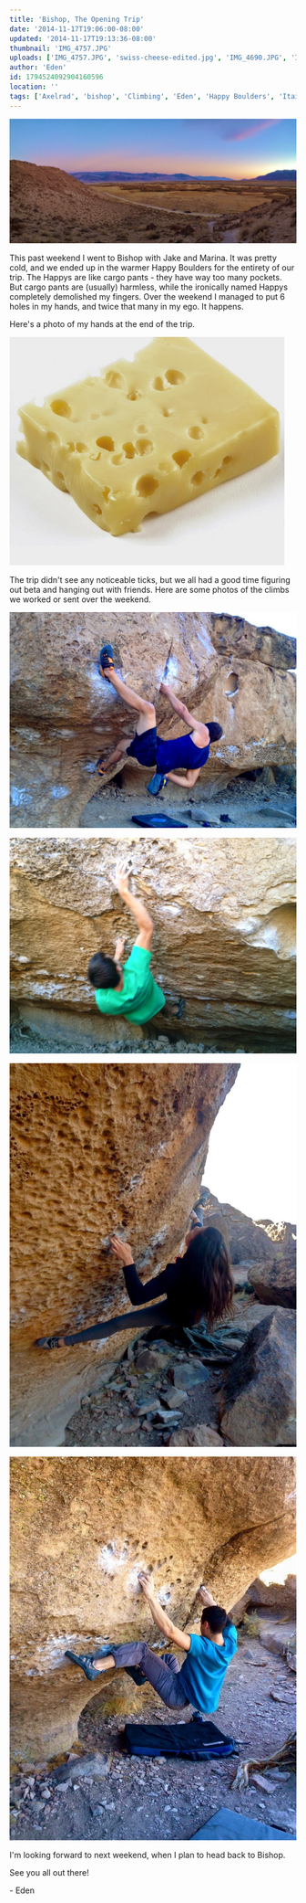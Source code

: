 ```yaml
---
title: 'Bishop, The Opening Trip'
date: '2014-11-17T19:06:00-08:00'
updated: '2014-11-17T19:13:36-08:00'
thumbnail: 'IMG_4757.JPG'
uploads: ['IMG_4757.JPG', 'swiss-cheese-edited.jpg', 'IMG_4690.JPG', 'IMG_4715.JPG', 'IMG_4793.jpg', 'IMG_4790.jpg']
author: 'Eden'
id: 1794524092904160596
location: ''
tags: ['Axelrad', 'bishop', 'Climbing', 'Eden', 'Happy Boulders', 'Itai']
---
```


![](uploads/IMG_4757.JPG)

This past weekend I went to Bishop with Jake and Marina. It was pretty cold, and we ended up in the warmer Happy Boulders for the entirety of our trip. The Happys are like cargo pants - they have way too many pockets. But cargo pants are (usually) harmless, while the ironically named Happys completely demolished my fingers. Over the weekend I managed to put 6 holes in my hands, and twice that many in my ego. It happens.

Here's a photo of my hands at the end of the trip.

![Just kidding, if you look really closely you can tell that's actually a photo of Swiss cheese.](uploads/swiss-cheese-edited.jpg)

The trip didn't see any noticeable ticks, but we all had a good time figuring out beta and hanging out with friends. Here are some photos of the climbs we worked or sent over the weekend.

![Jake working out the moves on Every Color You Are (V6)](uploads/IMG_4690.JPG)

![Danny on his send of Action Figure (V6)](uploads/IMG_4715.JPG)

![Marina eyeing some pockets on Morning Dove White (V7/8) - PC: Jack Hanes](uploads/IMG_4793.jpg)

![Here I am on Bubba Gets Committed (V10) - PC: Jack Hanes](uploads/IMG_4790.jpg)

I'm looking forward to next weekend, when I plan to head back to Bishop.

See you all out there!

\- Eden
